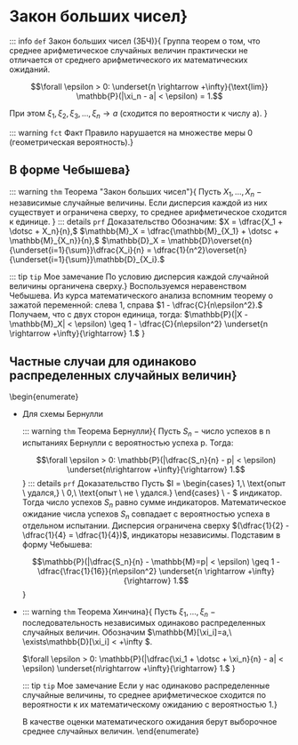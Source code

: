 # Закон больших чисел}

::: info `def` Закон больших чисел (ЗБЧ)}{
Группа теорем о том, что среднее арифметическое случайных величин практически не отличается от среднего арифметического их математических ожиданий.

$$\forall \epsilon > 0: \underset{n \rightarrow +\infty}{\text{lim}} \mathbb{P}(|\xi_n - a| < \epsilon) = 1.$$

При этом $\xi_1, \xi_2, \xi_3, \dotsc, \xi_n \rightarrow a$ (сходится по вероятности к числу а).
}

\::: warning `fct` Факт Правило нарушается на множестве меры 0 (геометрическая вероятность).}

## В форме Чебышева}

::: warning `thm` Теорема "Закон больших чисел"}{
Пусть $X_1, \dotsc, X_n \ -$ независимые случайные величины. Если дисперсия каждой из них существует и ограничена сверху, то среднее арифметическое сходится к единице.
}
::: details `prf` Доказательство 
Обозначим: $X = \dfrac{X_1 + \dotsc + X_n}{n},$ $\mathbb{M}_X = \dfrac{\mathbb{M}_{X_1} + \dotsc + \mathbb{M}_{X_n}}{n},$ $\mathbb{D}_X = \mathbb{D}\overset{n}{\underset{i=1}{\sum}}\dfrac{X_i}{n} = \dfrac{1}{n^2}\overset{n}{\underset{i=1}{\sum}}\mathbb{D}_{X_i}.$

::: tip `tip` Мое замечание По условию дисперсия каждой случайной величины органичена сверху.} Воспользуемся неравенством Чебышева. Из курса математического анализа вспомним теорему о зажатой переменной: слева 1, справа $1 - \dfrac{C}{n\epsilon^2}.$ Получаем, что с двух сторон единица, тогда: $\mathbb{P}(|X - \mathbb{M}_X| < \epsilon) \geq 1 - \dfrac{C}{n\epsilon^2} \underset{n \rightarrow +\infty}{\rightarrow} 1.$
}

## Частные случаи для одинаково распределенных случайных величин}

\begin{enumerate}

-  Для схемы Бернулли

    ::: warning `thm` Теорема Бернулли}{
    Пусть $S_n \ -$ число успехов в n испытаниях Бернулли с вероятностью успеха p. Тогда:

    $$\forall \epsilon > 0: \mathbb{P}(|\dfrac{S_n}{n} - p| < \epsilon) \underset{n\rightarrow +\infty}{\rightarrow} 1.$$
    }
    ::: details `prf` Доказательство 
    Пусть $I = \begin{cases}
        1,\ \text{опыт \ удался,} \\
        0,\ \text{опыт \ не \ удался.}
    \end{cases} \ - $ индикатор. Тогда число успехов $S_n$ равно сумме индикаторов. Математическое ожидание числа успехов $S_n$ совпадает с вероятностью успеха в отдельном испытании. Дисперсия ограничена сверху $(\dfrac{1}{2} - \dfrac{1}{4} = \dfrac{1}{4})$, индикаторы независимы. Подставим в форму Чебышева:

    $$\mathbb{P}(|\dfrac{S_n}{n} - \mathbb{M}=p| < \epsilon) \geq 1 - \dfrac{\frac{1}{16}}{n\epsilon^2} \underset{n \rightarrow +\infty}{\rightarrow} 1.$$
    }

-  
    ::: warning `thm` Теорема Хинчина}{
    Пусть $\xi_1, \dotsc, \xi_n \ -$ последовательность независимых одинаково распределенных случайных величин. Обозначим $\mathbb{M}[\xi_i]=a,\ \exists\mathbb{D}[\xi_i] <  +\infty $.

    $\forall \epsilon > 0: \mathbb{P}(|\dfrac{\xi_1 + \dotsc + \xi_n}{n} - a| < \epsilon) \underset{n\rightarrow +\infty}{\rightarrow} 1.$
    }

    ::: tip `tip` Мое замечание Если у нас одинаково распределенные случайные величины, то среднее арифметическое сходится по вероятности к их математическому ожиданию с вероятностью 1.}

    В качестве оценки математического ожидания берут выборочное среднее случайных величин.
\end{enumerate}

 